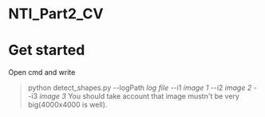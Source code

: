 # NTI_Part2_CV
# Get started
Open cmd and write
> python detect_shapes.py --logPath *log file* --i1 *image 1* --i2 *image 2* --i3 *image 3*
You should take account that image mustn't be very big(4000x4000 is well).
